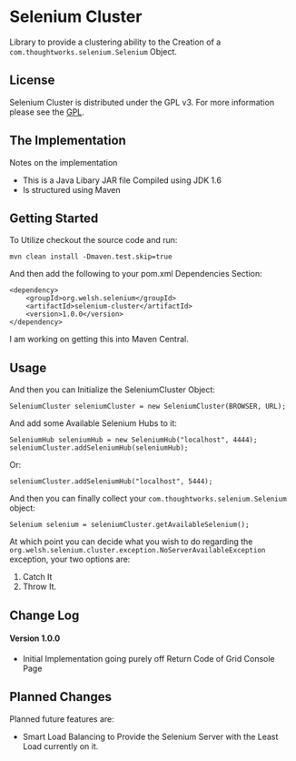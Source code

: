 Selenium Cluster
================

Library to provide a clustering ability to the Creation of a `com.thoughtworks.selenium.Selenium` Object.

License
---------

Selenium Cluster is distributed under the GPL v3. For more information please see the [GPL](http://www.gnu.org/licenses/gpl.txt).

The Implementation
---------

Notes on the implementation

* This is a Java Libary JAR file Compiled using JDK 1.6
* Is structured using Maven

Getting Started
---------

To Utilize checkout the source code and run:

    mvn clean install -Dmaven.test.skip=true

And then add the following to your pom.xml Dependencies Section:

    <dependency>
    	<groupId>org.welsh.selenium</groupId>
    	<artifactId>selenium-cluster</artifactId>
    	<version>1.0.0</version>
    </dependency>
    
I am working on getting this into Maven Central.

Usage
---------

And then you can Initialize the SeleniumCluster Object:

    SeleniumCluster seleniumCluster = new SeleniumCluster(BROWSER, URL);

And add some Available Selenium Hubs to it:

    SeleniumHub seleniumHub = new SeleniumHub("localhost", 4444);
    seleniumCluster.addSeleniumHub(seleniumHub);

Or:

    seleniumCluster.addSeleniumHub("localhost", 5444);

And then you can finally collect your `com.thoughtworks.selenium.Selenium` object:

    Selenium selenium = seleniumCluster.getAvailableSelenium();

At which point you can decide what you wish to do regarding the `org.welsh.selenium.cluster.exception.NoServerAvailableException` exception, your two options are:

1. Catch It
2. Throw It.

Change Log
---------

#### Version 1.0.0

* Initial Implementation going purely off Return Code of Grid Console Page

Planned Changes
---------

Planned future features are:

* Smart Load Balancing to Provide the Selenium Server with the Least Load currently on it.
